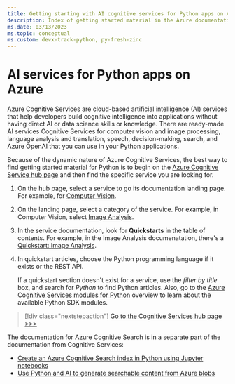 ```yaml
---
title: Getting starting with AI cognitive services for Python apps on Azure
description: Index of getting started material in the Azure documentation for AI cognitive services for Python apps.
ms.date: 03/13/2023
ms.topic: conceptual
ms.custom: devx-track-python, py-fresh-zinc
---
```


# AI services for Python apps on Azure

Azure Cognitive Services are cloud-based artificial intelligence (AI) services that help developers build cognitive intelligence into applications without having direct AI or data science skills or knowledge. There are ready-made AI services Cognitive Services for computer vision and image processing, language analysis and translation, speech, decision-making, search, and Azure OpenAI that you can use in your Python applications.

Because of the dynamic nature of Azure Cognitive Services, the best way to find getting started material for Python is to begin on the [Azure Cognitive Service hub page](/azure/cognitive-services/) and then find the specific service you are looking for.

1. On the hub page, select a service to go its documentation landing page. For example, for [Computer Vision](/azure/cognitive-services/computer-vision/).

1. On the landing page, select a category of the service. For example, in Computer Vision, select [Image Analysis](/azure/cognitive-services/computer-vision/overview-image-analysis).

1. In the service documentation, look for **Quickstarts** in the table of contents. For example, in the Image Analysis documenatation, there's a [Quickstart: Image Analysis](/azure/cognitive-services/computer-vision/quickstarts-sdk/image-analysis-client-library-40).

1. In quickstart articles, choose the Python programming language if it exists or the REST API.

    If a quickstart section doesn't exist for a service, use the *filter by title* box, and search for *Python* to find Python articles. Also, go to the [Azure Cognitive Services modules for Python](/python/api/overview/azure/cognitive-services) overview to learn about the available Python SDK modules.

> [!div class="nextstepaction"]
> [Go to the Cognitive Services hub page >>>](/azure/cognitive-services/)

The documentation for Azure Cognitive Search is in a separate part of the documentation from Cognitive Services:

- [Create an Azure Cognitive Search index in Python using Jupyter notebooks](/azure/search/search-get-started-python)
- [Use Python and AI to generate searchable content from Azure blobs](/azure/search/cognitive-search-tutorial-blob-python)
